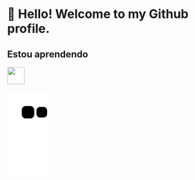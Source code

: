 # 👋 Hello! Welcome to my Github profile.
## Estou aprendendo
<img src="https://cdn.jsdelivr.net/gh/devicons/devicon/icons/linux/linux-original.svg" width="40" height="40"/>

<!--
**Jrossetti002/Jrossetti002** is a ✨ _special_ ✨ repository because its `README.md` (this file) appears on your GitHub profile.

Here are some ideas to get you started:

- 🔭 I’m currently working on ...
- 🌱 I’m currently learning ...
- 👯 I’m looking to collaborate on ...
- 🤔 I’m looking for help with ...
- 💬 Ask me about ...
- 📫 How to reach me: ...
- 😄 Pronouns: ...
- ⚡ Fun fact: ...
-->
![Snake animation](https://github.com/Jrossetti002/Jrossetti002/blob/output/github-contribution-grid-snake.svg)
